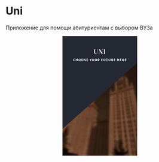 # Uni
Приложение для помощи абитуриентам с выбором ВУЗа
<p align="center">
  <img src="main.png" alt="Sublime's custom image" width=200/>
</p>
